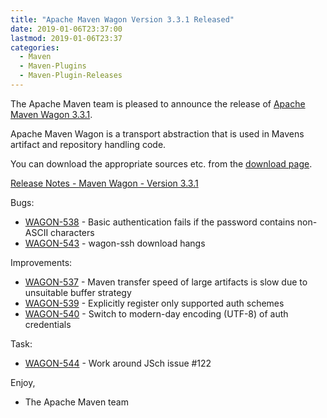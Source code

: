 ```yaml
---
title: "Apache Maven Wagon Version 3.3.1 Released"
date: 2019-01-06T23:37:00
lastmod: 2019-01-06T23:37
categories:
  - Maven
  - Maven-Plugins
  - Maven-Plugin-Releases
---
```

The Apache Maven team is pleased to announce the release of 
[Apache Maven Wagon 3.3.1](https://maven.apache.org/wagon/).

Apache Maven Wagon is a transport abstraction that is used in Mavens
artifact and repository handling code.

You can download the appropriate sources etc. from the [download page](https://maven.apache.org/wagon/download.cgi).

<!-- more -->

[Release Notes - Maven Wagon - Version 3.3.1](https://issues.apache.org/jira/secure/ReleaseNote.jspa?projectId=12318122&version=12344772)

Bugs:

 * [WAGON-538](https://issues.apache.org/jira/browse/WAGON-538) - Basic authentication fails if the password contains non-ASCII characters
 * [WAGON-543](https://issues.apache.org/jira/browse/WAGON-543) - wagon-ssh download hangs

Improvements:

 * [WAGON-537](https://issues.apache.org/jira/browse/WAGON-537) - Maven transfer speed of large artifacts is slow due to unsuitable buffer strategy
 * [WAGON-539](https://issues.apache.org/jira/browse/WAGON-539) - Explicitly register only supported auth schemes
 * [WAGON-540](https://issues.apache.org/jira/browse/WAGON-540) - Switch to modern-day encoding (UTF-8) of auth credentials

Task:

 * [WAGON-544](https://issues.apache.org/jira/browse/WAGON-544) - Work around JSch issue #122

Enjoy,

- The Apache Maven team

